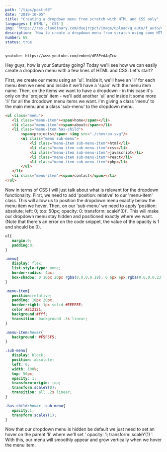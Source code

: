 ```yaml
---
path: "/tips/post-69"
date: "2019-10-05"
title: "Creating a dropdown menu from scratch with HTML and CSS only"
languages: ['HTML', 'CSS']
img: 'https://res.cloudinary.com/duejrcpct/image/upload/q_auto/f_auto/v1586975101/tips/69-1_amk2g1.png'
description: 'How to create a dropdown menu from scratch using some HTML and CSS'
number: 69
status: true
---
```


`youtube: https://www.youtube.com/embed/dE8PedAqTcw`

Hey guys, how is your Saturday going?
Today we'll see how we can easily create a dropdown menu with a few lines of HTML and CSS. Let's start?

First, we create our menu using an 'ul'. Inside it, we'll have an 'li' for each menu item we need and inside it we'll have a 'span' with the menu item name. Then, on the items we want to have a dropdown - in this case it's only on the 'projects' item - we'll add another 'ul' and inside it some more 'li' for all the dropdown menu items we want. I'm giving a class 'menu' to the main menu and a class 'sub-menu' to the dropdown menu.

 ```html
<ul class="menu">
    <li class="menu-item"><span>home</span></li>
    <li class="menu-item"><span>about</span></li>
    <li class="menu-item has-child">
        <span>projects</span> <img src="./chevron.svg"/>
        <ul class="menu sub-menu">
            <li class="menu-item sub-menu-item">html</li>
            <li class="menu-item sub-menu-item">css</li>
            <li class="menu-item sub-menu-item">javascript</li>
            <li class="menu-item sub-menu-item">react</li>
            <li class="menu-item sub-menu-item">php</li>
        </ul>
    </li>
    <li class="menu-item"><span>contact</span></li>
</ul>
 ```

Now in terms of CSS I will just talk about what is relevant for the dropdown functionality. First, we need to add 'position: relative' to our 'menu-item' class. This will allow us to position the dropdown menu exactly below the menu item we hover. Then, on our 'sub-menu' we need to apply 'position: absolute; left: 0; top: 50px; opacity: 0: transform: scaleY(0)'. This will make our dropdown menu stay hidden and positioned exactly where we want. (Note that there's an error on the code snippet, the value of the opacity is 1 and should be 0).

 ```css
ul{
    margin:0;
    padding:0;
}

.menu{
    display: flex;
    list-style-type: none;
    border-radius: 4px;
    box-shadow: 0 10px 20px rgba(0,0,0,0.19), 0 6px 6px rgba(0,0,0,0.23);
}

.menu-item{
    position:relative;
    padding: 10px 20px;
    border-right: 1px solid #EEEEEE;
    color:#212121;
    background:#fff;
    transition: background .3s linear;
}

.menu-item:hover{
    background: #F5F5F5;
}

.sub-menu{
    display: block;
    position: absolute;
    left: 0;
    width: 100%;
    top: 50px;
    opacity: 1;
    transform-origin: top;
    transform:scaleY(0);
    transition: all .2s linear;
}

.has-child:hover .sub-menu{
    opacity:1;
    transform:scaleY(1);
}
 ```

Now that our dropdown menu is hidden be default we just need to set an hover on the parent 'li' where we'll set ' opacity: 1; transform: scaleY(1) '. With this, our menu will smoothly appear and grow vertically when we hover the menu item.